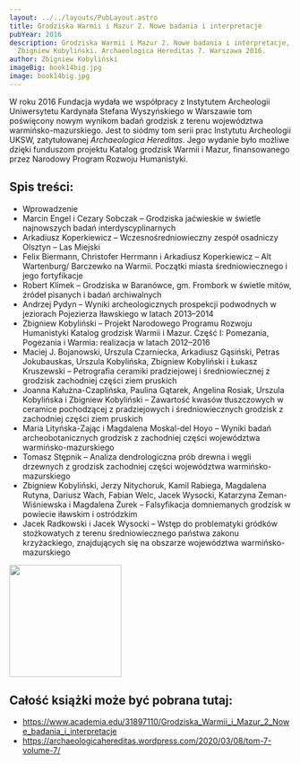 ```yaml
---
layout: ../../layouts/PubLayout.astro
title: Grodziska Warmii i Mazur 2. Nowe badania i interpretacje
pubYear: 2016
description: Grodziska Warmii i Mazur 2. Nowe badania i interpretacje, red.
  Zbigniew Kobyliński. Archaeologica Hereditas 7. Warszawa 2016.
author: Zbigniew Kobyliński
imageBig: book14big.jpg
image: book14big.jpg
---
```

W roku 2016 Fundacja wydała we współpracy z Instytutem Archeologii Uniwersytetu Kardynała Stefana Wyszyńskiego w Warszawie tom poświęcony nowym wynikom badań grodzisk z terenu województwa warmińsko-mazurskiego. Jest to siódmy tom serii prac Instytutu Archeologii UKSW, zatytułowanej *Archaeologica Hereditas*. Jego wydanie było możliwe dzięki funduszom projektu Katalog grodzisk Warmii i Mazur, finansowanego przez Narodowy Program Rozwoju Humanistyki.

## Spis treści:

* Wprowadzenie
* Marcin Engel i Cezary Sobczak – Grodziska jaćwieskie w świetle najnowszych badań interdyscyplinarnych
* Arkadiusz Koperkiewicz – Wczesnośredniowieczny zespół osadniczy Olsztyn – Las Miejski
* Felix Biermann, Christofer Herrmann i Arkadiusz Koperkiewicz – Alt Wartenburg/ Barczewko na Warmii. Początki miasta średniowiecznego i jego fortyfikacje
* Robert Klimek – Grodziska w Baranówce, gm. Frombork w świetle mitów, źródeł pisanych i badań archiwalnych
* Andrzej Pydyn – Wyniki archeologicznych prospekcji podwodnych w jeziorach Pojezierza Iławskiego w latach 2013–2014
* Zbigniew Kobyliński – Projekt Narodowego Programu Rozwoju Humanistyki Katalog grodzisk Warmii i Mazur. Część I: Pomezania, Pogezania i Warmia: realizacja w latach 2012–2016
* Maciej J. Bojanowski, Urszula Czarniecka, Arkadiusz Gąsiński, Petras Jokubauskas, Urszula Kobylińska, Zbigniew Kobyliński i Łukasz Kruszewski – Petrografia ceramiki pradziejowej i średniowiecznej z grodzisk zachodniej części ziem pruskich
* Joanna Kałużna-Czaplińska, Paulina Gątarek, Angelina Rosiak, Urszula Kobylińska i Zbigniew Kobyliński – Zawartość kwasów tłuszczowych w ceramice pochodzącej z pradziejowych i średniowiecznych grodzisk z zachodniej części ziem pruskich
* Maria Lityńska-Zając i Magdalena Moskal-del Hoyo – Wyniki badań archeobotanicznych grodzisk z zachodniej części województwa warmińsko-mazurskiego
* Tomasz Stępnik – Analiza dendrologiczna prób drewna i węgli drzewnych z grodzisk zachodniej części województwa warmińsko-mazurskiego
* Zbigniew Kobyliński, Jerzy Nitychoruk, Kamil Rabiega, Magdalena Rutyna, Dariusz Wach, Fabian Welc, Jacek Wysocki, Katarzyna Zeman-Wiśniewska i Magdalena Żurek – Falsyfikacja domniemanych grodzisk w powiecie iławskim i ostródzkim
* Jacek Radkowski i Jacek Wysocki – Wstęp do problematyki gródków stożkowatych z terenu średniowiecznego państwa zakonu krzyżackiego, znajdujących się na obszarze województwa warmińsko-mazurskiego

<p class="my-4"><img src="/logo/nprh_logo_on_red.png" width="200" /></p>

## Całość książki może być pobrana tutaj: 

* <https://www.academia.edu/31897110/Grodziska_Warmii_i_Mazur_2_Nowe_badania_i_interpretacje>
* <https://archaeologicahereditas.wordpress.com/2020/03/08/tom-7-volume-7/>